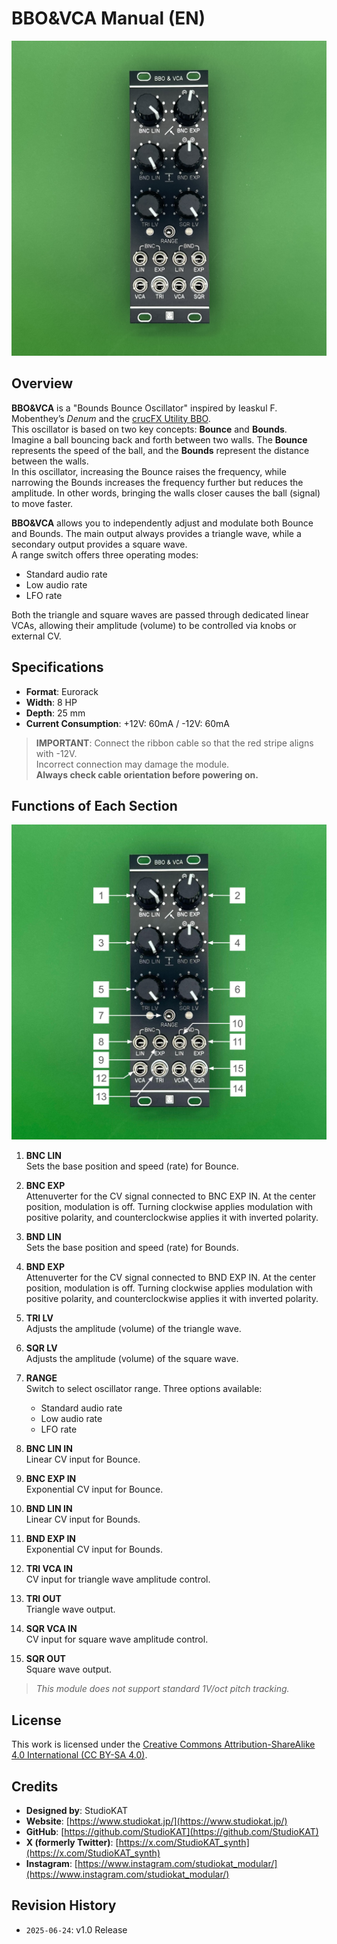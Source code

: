 # BBO&VCA Manual (EN)
![BBO&VCA_Front](../../Images/BBO&VCA_v1.0_Front.jpeg)

## Overview

**BBO&VCA** is a "Bounds Bounce Oscillator" inspired by Ieaskul F. Mobenthey’s *Denum* and the [crucFX Utility BBO](https://github.com/d42kn355/BoundsBounceOscillator).  
This oscillator is based on two key concepts: **Bounce** and **Bounds**.  
Imagine a ball bouncing back and forth between two walls. The **Bounce** represents the speed of the ball, and the **Bounds** represent the distance between the walls.  
In this oscillator, increasing the Bounce raises the frequency, while narrowing the Bounds increases the frequency further but reduces the amplitude. In other words, bringing the walls closer causes the ball (signal) to move faster.

**BBO&VCA** allows you to independently adjust and modulate both Bounce and Bounds. The main output always provides a triangle wave, while a secondary output provides a square wave.  
A range switch offers three operating modes:
- Standard audio rate  
- Low audio rate  
- LFO rate

Both the triangle and square waves are passed through dedicated linear VCAs, allowing their amplitude (volume) to be controlled via knobs or external CV.


## Specifications

- **Format**: Eurorack  
- **Width**: 8 HP  
- **Depth**: 25 mm  
- **Current Consumption**: +12V: 60mA / -12V: 60mA  

> **IMPORTANT**: Connect the ribbon cable so that the red stripe aligns with -12V.  
> Incorrect connection may damage the module.  
> **Always check cable orientation before powering on.**


## Functions of Each Section
![BBO&VCA_Explanation](../../Images/BBO&VCA_v1.0_Ex.jpg)

1. **BNC LIN**  
   Sets the base position and speed (rate) for Bounce.

2. **BNC EXP**  
   Attenuverter for the CV signal connected to BNC EXP IN. At the center position, modulation is off. Turning clockwise applies modulation with positive polarity, and counterclockwise applies it with inverted polarity.

3. **BND LIN**  
   Sets the base position and speed (rate) for Bounds.

4. **BND EXP**  
   Attenuverter for the CV signal connected to BND EXP IN. At the center position, modulation is off. Turning clockwise applies modulation with positive polarity, and counterclockwise applies it with inverted polarity.

5. **TRI LV**  
   Adjusts the amplitude (volume) of the triangle wave.

6. **SQR LV**  
   Adjusts the amplitude (volume) of the square wave.

7. **RANGE**  
   Switch to select oscillator range. Three options available:  
   - Standard audio rate  
   - Low audio rate  
   - LFO rate

8. **BNC LIN IN**  
   Linear CV input for Bounce.

9. **BNC EXP IN**  
   Exponential CV input for Bounce.

10. **BND LIN IN**  
   Linear CV input for Bounds.

11. **BND EXP IN**  
   Exponential CV input for Bounds.

12. **TRI VCA IN**  
   CV input for triangle wave amplitude control.

13. **TRI OUT**  
   Triangle wave output.

14. **SQR VCA IN**  
   CV input for square wave amplitude control.

15. **SQR OUT**  
   Square wave output.



> *This module does not support standard 1V/oct pitch tracking.*

## License

This work is licensed under the [Creative Commons Attribution-ShareAlike 4.0 International (CC BY-SA 4.0)](https://creativecommons.org/licenses/by-sa/4.0/deed.en).


## Credits

- **Designed by**: StudioKAT  
- **Website**: [https://www.studiokat.jp/](https://www.studiokat.jp/)  
- **GitHub**: [https://github.com/StudioKAT](https://github.com/StudioKAT)  
- **X (formerly Twitter)**: [https://x.com/StudioKAT_synth](https://x.com/StudioKAT_synth)  
- **Instagram**: [https://www.instagram.com/studiokat_modular/](https://www.instagram.com/studiokat_modular/)


## Revision History

- `2025-06-24`: v1.0 Release
